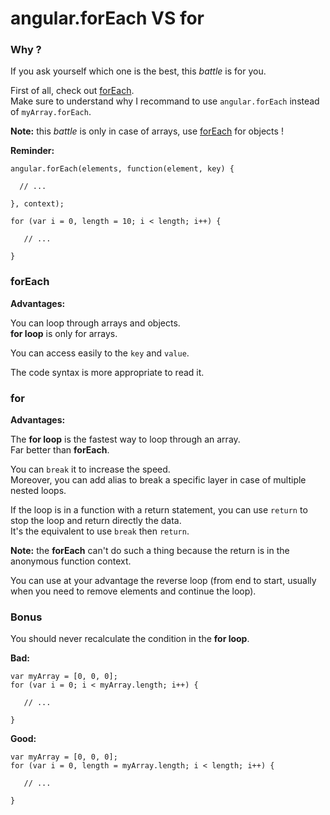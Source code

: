 # angular.forEach VS for

### Why ?

If you ask yourself which one is the best, this *battle* is for you.

First of all, check out [forEach](../methods/forEach.md).  
Make sure to understand why I recommand to use `angular.forEach` instead of `myArray.forEach`.

**Note:** this *battle* is only in case of arrays, use [forEach](../methods/forEach.md) for objects !

**Reminder:**

```
angular.forEach(elements, function(element, key) {

  // ...
  
}, context);

for (var i = 0, length = 10; i < length; i++) {

   // ...

}
```

### forEach

**Advantages:**

You can loop through arrays and objects.  
**for loop** is only for arrays.

You can access easily to the `key` and `value`.

The code syntax is more appropriate to read it.

### for

**Advantages:**

The **for loop** is the fastest way to loop through an array.  
Far better than **forEach**.

You can `break` it to increase the speed.  
Moreover, you can add alias to break a specific layer in case of multiple nested loops.

If the loop is in a function with a return statement, you can use `return` to stop the loop and return directly the data.  
It's the equivalent to use `break` then `return`.

**Note:** the **forEach** can't do such a thing because the return is in the anonymous function context.

You can use at your advantage the reverse loop (from end to start, usually when you need to remove elements and continue the loop).

### Bonus

You should never recalculate the condition in the **for loop**.

**Bad:**

```
var myArray = [0, 0, 0];
for (var i = 0; i < myArray.length; i++) {

   // ...

}
```

**Good:**

```
var myArray = [0, 0, 0];
for (var i = 0, length = myArray.length; i < length; i++) {

   // ...

}
```
